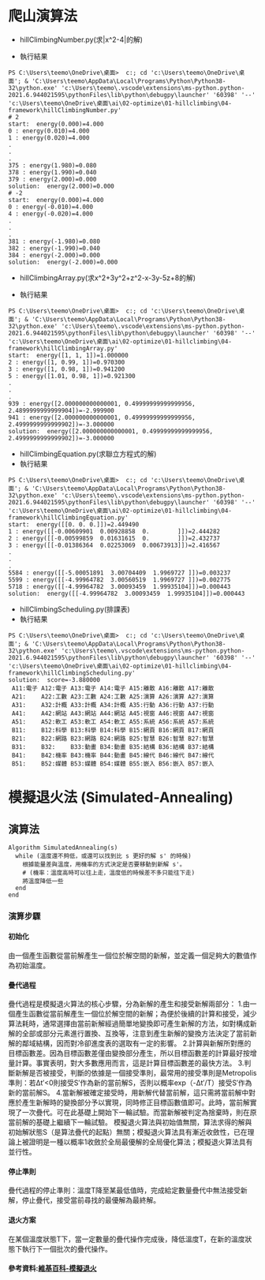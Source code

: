 # 爬山演算法
* hillClimbingNumber.py(求|x^2-4|的解)

* 執行結果
```
PS C:\Users\teemo\OneDrive\桌面>  c:; cd 'c:\Users\teemo\OneDrive\桌面'; & 'C:\Users\teemo\AppData\Local\Programs\Python\Python38-32\python.exe' 'c:\Users\teemo\.vscode\extensions\ms-python.python-2021.6.944021595\pythonFiles\lib\python\debugpy\launcher' '60398' '--' 'c:\Users\teemo\OneDrive\桌面\ai\02-optimize\01-hillclimbing\04-framework\hillClimbingNumber.py'
# 2
start:  energy(0.000)=4.000
0 : energy(0.010)=4.000
1 : energy(0.020)=4.000
.
.
.
375 : energy(1.980)=0.080
378 : energy(1.990)=0.040
379 : energy(2.000)=0.000
solution:  energy(2.000)=0.000
# -2
start:  energy(0.000)=4.000
0 : energy(-0.010)=4.000
4 : energy(-0.020)=4.000
.
.
.
381 : energy(-1.980)=0.080
382 : energy(-1.990)=0.040
384 : energy(-2.000)=0.000
solution:  energy(-2.000)=0.000
```
* hillClimbingArray.py(求x^2+3y^2+z^2-x-3y-5z+8的解)

* 執行結果
```
PS C:\Users\teemo\OneDrive\桌面>  c:; cd 'c:\Users\teemo\OneDrive\桌面'; & 'C:\Users\teemo\AppData\Local\Programs\Python\Python38-32\python.exe' 'c:\Users\teemo\.vscode\extensions\ms-python.python-2021.6.944021595\pythonFiles\lib\python\debugpy\launcher' '60398' '--' 'c:\Users\teemo\OneDrive\桌面\ai\02-optimize\01-hillclimbing\04-framework\hillClimbingArray.py'
start:  energy([1, 1, 1])=1.000000
2 : energy([1, 0.99, 1])=0.970300
3 : energy([1, 0.98, 1])=0.941200
5 : energy([1.01, 0.98, 1])=0.921300
.
.
.
939 : energy([2.000000000000001, 0.49999999999999956, 2.4899999999999904])=-2.999900
941 : energy([2.000000000000001, 0.49999999999999956, 2.4999999999999902])=-3.000000
solution:  energy([2.000000000000001, 0.49999999999999956, 2.4999999999999902])=-3.000000
```
* hillClimbingEquation.py(求聯立方程式的解)
* 執行結果
```
PS C:\Users\teemo\OneDrive\桌面>  c:; cd 'c:\Users\teemo\OneDrive\桌面'; & 'C:\Users\teemo\AppData\Local\Programs\Python\Python38-32\python.exe' 'c:\Users\teemo\.vscode\extensions\ms-python.python-2021.6.944021595\pythonFiles\lib\python\debugpy\launcher' '60398' '--' 'c:\Users\teemo\OneDrive\桌面\ai\02-optimize\01-hillclimbing\04-framework\hillClimbingEquation.py'
start:  energy([[0. 0. 0.]])=2.449490
1 : energy([[-0.00609901  0.00928858  0.        ]])=2.444282
2 : energy([[-0.00599859  0.01631615  0.        ]])=2.432737
3 : energy([[-0.01386364  0.02253069  0.00673913]])=2.416567
.
.
.
5584 : energy([[-5.00051891  3.00704409  1.9969727 ]])=0.003237
5599 : energy([[-4.99964782  3.00560519  1.9969727 ]])=0.002775
5718 : energy([[-4.99964782  3.00093459  1.99935104]])=0.000443
solution:  energy([[-4.99964782  3.00093459  1.99935104]])=0.000443
```
* hillClimbingScheduling.py(排課表)
* 執行結果
```
PS C:\Users\teemo\OneDrive\桌面>  c:; cd 'c:\Users\teemo\OneDrive\桌面'; & 'C:\Users\teemo\AppData\Local\Programs\Python\Python38-32\python.exe' 'c:\Users\teemo\.vscode\extensions\ms-python.python-2021.6.944021595\pythonFiles\lib\python\debugpy\launcher' '60398' '--' 'c:\Users\teemo\OneDrive\桌面\ai\02-optimize\01-hillclimbing\04-framework\hillClimbingScheduling.py'
solution:  score=-3.880000
 A11:電子 A12:電子 A13:電子 A14:電子 A15:離散 A16:離散 A17:離散
 A21:　　 A22:工數 A23:工數 A24:工數 A25:演算 A26:演算 A27:演算
 A31:　　 A32:計概 A33:計概 A34:計概 A35:行動 A36:行動 A37:行動
 A41:　　 A42:網站 A43:網站 A44:網站 A45:視窗 A46:視窗 A47:視窗
 A51:　　 A52:軟工 A53:軟工 A54:軟工 A55:系統 A56:系統 A57:系統
 B11:　　 B12:科學 B13:科學 B14:科學 B15:網頁 B16:網頁 B17:網頁
 B21:　　 B22:網路 B23:網路 B24:網路 B25:智慧 B26:智慧 B27:智慧
 B31:　　 B32:　　 B33:動畫 B34:動畫 B35:結構 B36:結構 B37:結構
 B41:　　 B42:機率 B43:機率 B44:動畫 B45:線代 B46:線代 B47:線代
 B51:　　 B52:媒體 B53:媒體 B54:媒體 B55:嵌入 B56:嵌入 B57:嵌入
 ```

# 模擬退火法 (Simulated-Annealing)

## 演算法

```
Algorithm SimulatedAnnealing(s)
  while (溫度還不夠低，或還可以找到比 s 更好的解 s' 的時候)
    根據能量差與溫度，用機率的方式決定是否要移動到新解 s'。
    # (機率：溫度高時可以往上走，溫度低的時候差不多只能往下走)
    將溫度降低一些
  end
end
```

### 演算步驟
#### 初始化
由一個產生函數從當前解產生一個位於解空間的新解，並定義一個足夠大的數值作為初始溫度。

#### 疊代過程
疊代過程是模擬退火算法的核心步驟，分為新解的產生和接受新解兩部分：
1.由一個產生函數從當前解產生一個位於解空間的新解；為便於後續的計算和接受，減少算法耗時，通常選擇由當前新解經過簡單地變換即可產生新解的方法，如對構成新解的全部或部分元素進行置換、互換等，注意到產生新解的變換方法決定了當前新解的鄰域結構，因而對冷卻進度表的選取有一定的影響。
2.計算與新解所對應的目標函數差。因為目標函數差僅由變換部分產生，所以目標函數差的計算最好按增量計算。事實表明，對大多數應用而言，這是計算目標函數差的最快方法。
3.判斷新解是否被接受，判斷的依據是一個接受準則，最常用的接受準則是Metropolis準則：若Δt′<0則接受S′作為新的當前解S，否則以概率exp（-Δt′/T）接受S′作為新的當前解S。
4.當新解被確定接受時，用新解代替當前解，這只需將當前解中對應於產生新解時的變換部分予以實現，同時修正目標函數值即可。此時，當前解實現了一次疊代。可在此基礎上開始下一輪試驗。而當新解被判定為捨棄時，則在原當前解的基礎上繼續下一輪試驗。
模擬退火算法與初始值無關，算法求得的解與初始解狀態S（是算法疊代的起點）無關；模擬退火算法具有漸近收斂性，已在理論上被證明是一種以概率1收斂於全局最優解的全局優化算法；模擬退火算法具有並行性。
#### 停止準則
疊代過程的停止準則：溫度T降至某最低值時，完成給定數量疊代中無法接受新解，停止疊代，接受當前尋找的最優解為最終解。
#### 退火方案
在某個溫度狀態T下，當一定數量的疊代操作完成後，降低溫度T，在新的溫度狀態下執行下一個批次的疊代操作。

#### 參考資料:[維基百科-模擬退火](https://zh.wikipedia.org/wiki/%E6%A8%A1%E6%8B%9F%E9%80%80%E7%81%AB)

